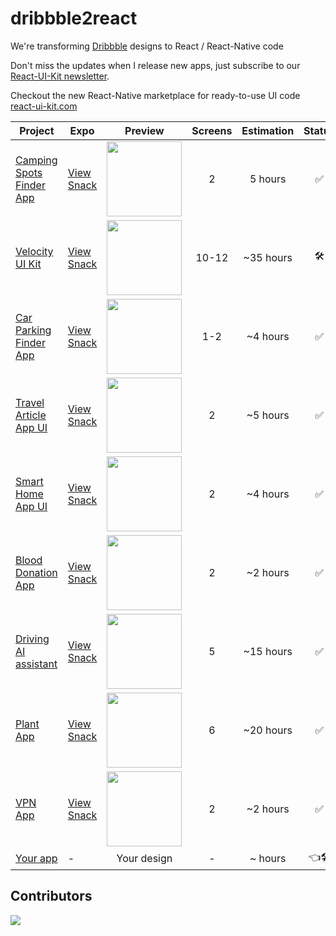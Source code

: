 # dribbble2react
We're transforming [Dribbble](https://dribbble.com/) designs to React / React-Native code

Don't miss the updates when I release new apps, just subscribe to our [React-UI-Kit newsletter](https://react-ui-kit.com/).

Checkout the new React-Native marketplace for ready-to-use UI code [react-ui-kit.com](https://react-ui-kit.com/)

| Project | Expo | Preview | Screens | Estimation | Status |
| ------ | ------ | :------: | :------: | :------: | :------: |
| [Camping Spots Finder App](https://dribbble.com/shots/5765449-Camping-Spots-Finder-App-Day-364-365-Project365/attachments/1243964) | [View Snack](https://snack.expo.io/@react-ui-kit/camping-spots-finder-app) | <img src="https://cdn.dribbble.com/users/386883/screenshots/5765449/attachments/1243964/30122018-design.png" width="120" /> | 2 | 5 hours | :white_check_mark: |
| [Velocity UI Kit](https://www.invisionapp.com/inside-design/design-resources/design-system-dashboard-ui-kit/) | [View Snack](https://snack.expo.io/@react-ui-kit/velocity-ui-kit) | <img src="https://s3.amazonaws.com/www-inside-design/uploads/2019/01/velocity-gallery-md-4.png" width="120" /> | 10-12 | ~35 hours | :hammer_and_wrench: |
| [Car Parking Finder App](https://dribbble.com/shots/5361780-Car-Parking-Finder-App-Day-280-365-Project365/attachments/1162528) | [View Snack](https://snack.expo.io/@react-ui-kit/car-parking-finder-app) | <img src="https://cdn.dribbble.com/users/386883/screenshots/5361780/attachments/1162528/07102018-design.png" width="120" /> | 1-2 | ~4 hours | :white_check_mark: |
| [Travel Article App UI](https://dribbble.com/shots/5717917-Travel-Article-Application/attachments/1234851) | [View Snack](https://snack.expo.io/@react-ui-kit/travel-article-app-ui) | <img src="https://cdn.dribbble.com/users/1631607/screenshots/5717917/attachments/1234851/____-1.0.png" width="120" /> | 2 | ~5 hours | :white_check_mark: |
| [Smart Home App UI](https://dribbble.com/shots/4585243-Smart-Home-App-Ui/attachments/1036679) | [View Snack](https://snack.expo.io/@react-ui-kit/smart-home-app-ui) | <img src="https://cdn.dribbble.com/users/968354/screenshots/4585243/attachments/1036679/smart_home_app_ui_attachment.png" width="120" /> | 2 | ~4 hours | :white_check_mark: |
| [Blood Donation App](https://dribbble.com/shots/5755829-Blood-Donation-App-Day-361-365-Project365/attachments/1242361) | [View Snack](https://snack.expo.io/@react-ui-kit/blood-donation-app) | <img src="https://cdn.dribbble.com/users/386883/screenshots/5755829/attachments/1242361/27122018-design.png" width="120" /> | 2 | ~2 hours | :white_check_mark: |
| [Driving AI assistant](https://dribbble.com/shots/4560198-Driving-AI-assistant/attachments/1031428) | [View Snack](https://snack.expo.io/@react-ui-kit/driving-ai-assistant) | <img src="https://cdn.dribbble.com/users/389060/screenshots/4560198/attachments/1031428/expanded.png" width="120" /> | 5 | ~15 hours | :white_check_mark: | 
| [Plant App](https://dribbble.com/shots/4569970-Plant-Freebie-2-Dribbble-Invites/attachments/1033490) | [View Snack](https://snack.expo.io/@react-ui-kit/plant-app) | <img src="https://cdn.dribbble.com/users/1002086/screenshots/4569970/attachments/1033490/hd.png" width="120" /> | 6 | ~20 hours | :white_check_mark: |
| [VPN App](https://project365.design/2018/10/05/day-278-vpn-mobile-app-ui-kit-sketch-freebie/) | [View Snack](https://expo.io/snacks/@react-ui-kit) | <img src="https://project365.design/wp-content/uploads/2018/10/05102018-design.png" width="120" /> | 2 | ~2 hours | :white_check_mark: |
| [Your app](https://github.com/react-ui-kit/dribbble2react/issues/new?assignees=&labels=&template=feature_request.md&title=) | - | Your design | - | ~ hours | :point_left::hammer_and_wrench: |

## Contributors
<a href="https://opencollective.com/dribbble2react"><img src="https://opencollective.com/dribbble2react/individuals.svg?width=890"></a>

